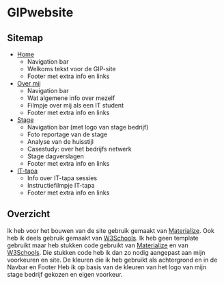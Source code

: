 # GIPwebsite

## Sitemap
- [Home](https://michielve-immalle.github.io/GIPwebsite/index.html)
  * Navigation bar
  * Welkoms tekst voor de GIP-site
  * Footer met extra info en links
- [Over mij](https://michielve-immalle.github.io/GIPwebsite/about.html)
  * Navigation bar
  * Wat algemene info over mezelf
  * Filmpje over mij als een IT student
  * Footer met extra info en links
- [Stage](https://michielve-immalle.github.io/GIPwebsite/stage.html)
  * Navigation bar (met logo van stage bedrijf)
  * Foto reportage van de stage
  * Analyse van de huisstijl
  * Casestudy: over het bedrijfs netwerk
  * Stage dagverslagen
  * Footer met extra info en links
- [IT-tapa](https://michielve-immalle.github.io/GIPwebsite/ittapa.html)
  * Info over IT-tapa sessies
  * Instructiefilmpje IT-tapa
  * Footer met extra info en links
  
## Overzicht
Ik heb voor het bouwen van de site gebruik gemaakt van [Materialize](http://materializecss.com/). Ook heb ik deels gebruik gemaakt van
[W3Schools](https://www.w3schools.com/css/default.asp). Ik heb geen template gebruikt maar heb stukken code gebruikt van [Materialize](http://materializecss.com/) en van [W3Schools](https://www.w3schools.com/css/default.asp). Die stukken code heb ik dan zo nodig aangepast aan mijn voorkeuren en site. De kleuren die ik heb gebruikt als achtergrond en in de Navbar en Footer Heb ik op basis van de kleuren van het logo van mijn stage bedrijf gekozen en eigen voorkeur.
